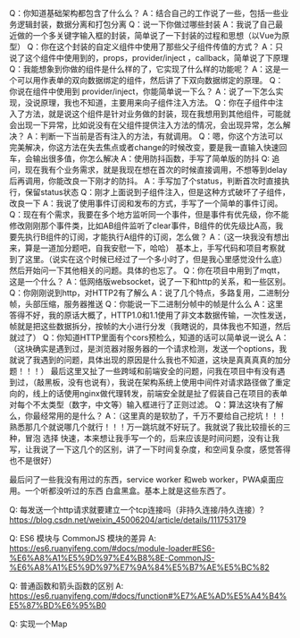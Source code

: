 Q：你知道基础架构都包含了什么么？
A：结合自己的工作说了一些，包括一些业务逻辑封装，数据分离和打包分离
Q：说一下你做过哪些封装
A：我说了自己最近做的一个多关键字输入框的封装，简单说了一下封装的过程和思想（以Vue为原型）
Q：你在这个封装的自定义组件中使用了那些父子组件传值的方式？
A：只说了这个组件中使用到的，props，provider/inject ，callback，简单说了下原理
Q：我能想象到你做的组件是什么样的了，它实现了什么样的功能呢？
A：这是一个可以用作表单的双向数据绑定的组件，然后讲了下双向数据绑定的原理。
Q：你说在组件中使用到 provider/inject，你能简单说一下么？
A：说了一下怎么实现，没说原理，我也不知道，主要用来向子组件注入方法。
Q：你在子组件中注入了方法，就是说这个组件是针对业务做的封装，现在我想用到其他组件，可能就会出现一下异常，比如说没有在父组件提供注入方法的情况，会出现异常，怎么解决？
A：判断一下当前是否有注入的方法，有就调用。
Q：嗯，你这个方法可以完美解决，你这方法在失去焦点或者change的时候改变，要是我一直输入快速回车，会输出很多值，你怎么解决
A：使用防抖函数，手写了简单版的防抖
Q:  追问，现在我有个业务需求，就是我现在想在首次的时候直接调用，不想等到delay后再调用，你能改良一下刚才的防抖。
A：手写加了个status，判断首次时直接执行，保留status状态
Q：刚才上面说到子组件注入，但是这种方式破坏了子组件，改良一下
A：我说了使用事件订阅和发布的方式，手写了一个简单的事件订阅。
Q：现在有个需求，我要在多个地方监听同一个事件，但是事件有优先级，你不能修改刚刚那个事件类，比如AB组件监听了clear事件，B组件的优先级比A高，我要先执行B组件的订阅，才能执行A组件的订阅，怎么做？
A：（这一块我没有想出来，算是一道加分题吧，自我安慰一下，哈哈）
基本上，手写代码和项目考察就到了这里。（说实在这个时候已经过了一个多小时了，但是我心里感觉没什么底）然后开始问一下其他相关的问题。具体的也忘了。
Q：你在项目中用到了mqtt，这是一个什么？
A：低网络版websocket，说了一下和http的关系，和一些区别。
Q：你刚刚说到http，对HTTP2有了解么
A：说了几个特点，多路复用，二进制分帧，头部压缩，服务器推送
Q：你能说一下二进制分帧中的帧是什么么
A：这里答得不好，我的原话大概了，HTTP1.0和1.1使用了非文本数据传输，一次性发送，帧就是把这些数据拆分，按帧的大小进行分发（我瞎说的，具体我也不知道，然后就过了）
Q：你知道HTTP里面有个cors预检么，知道的话可以简单说一说么
A：（这块确实是遇到过，是浏览器对服务器的一个请求检测，发送一个options，我就说了我遇到的问题，具体出现的原因是什么我也不知道，这块是真真真真的加分题！！！）
最后这里又扯了一些跨域和前端安全的问题，问我在项目中有没有遇到过，（敲黑板，没有也说有），我说在架构系统上使用中间件对请求路径做了重定向的，线上的话使用nginx做代理转发，前端安全就是扯了假装自己在项目的表单对每个不太类型（数字，中文等）输入框进行了正则过滤。
Q：算法这块有了解么，你最经常用的是什么？
A：（这里真的是软肋了，千万不要给自己挖坑！！！熟悉那几个就说哪几个就行！！！万一跳坑就不好玩了。我就说了我比较擅长的三种，冒泡 选择 快速，本来想让我手写一个的，后来应该是时间问题，没有让我写，让我说了一下这几个的区别，讲了一下时间复杂度，和空间复杂度，感觉答得也不是很好）

最后问了一些我没有用过的东西，service worker 和web worker，PWA桌面应用。一个听都没听过的东西 白盒黑盒。基本上就是这些东西了。

Q: 每发送一个http请求就要建立一个tcp连接吗（非持久连接/持久连接）?
https://blog.csdn.net/weixin_45006204/article/details/111753179

Q: ES6 模块与 CommonJS 模块的差异
A: https://es6.ruanyifeng.com/#docs/module-loader#ES6-%E6%A8%A1%E5%9D%97%E4%B8%8E-CommonJS-%E6%A8%A1%E5%9D%97%E7%9A%84%E5%B7%AE%E5%BC%82

Q: 普通函数和箭头函数的区别
A: https://es6.ruanyifeng.com/#docs/function#%E7%AE%AD%E5%A4%B4%E5%87%BD%E6%95%B0

Q: 实现一个Map









